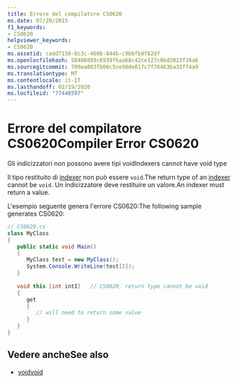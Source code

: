 ```yaml
---
title: Errore del compilatore CS0620
ms.date: 07/20/2015
f1_keywords:
- CS0620
helpviewer_keywords:
- CS0620
ms.assetid: cadd7156-0c3c-460b-844b-c9bbfb8f62df
ms.openlocfilehash: 58408d89c6939f6aa68c42ce127c0bd2023f16a6
ms.sourcegitcommit: 700ea803fb06c5ce98de017c7f76463ba33ff4a9
ms.translationtype: MT
ms.contentlocale: it-IT
ms.lasthandoff: 02/19/2020
ms.locfileid: "77448597"
---
```

# <a name="compiler-error-cs0620"></a><span data-ttu-id="72cc5-102">Errore del compilatore CS0620</span><span class="sxs-lookup"><span data-stu-id="72cc5-102">Compiler Error CS0620</span></span>
<span data-ttu-id="72cc5-103">Gli indicizzatori non possono avere tipi void</span><span class="sxs-lookup"><span data-stu-id="72cc5-103">Indexers cannot have void type</span></span>  
  
 <span data-ttu-id="72cc5-104">Il tipo restituito di [indexer](../programming-guide/indexers/index.md) non può essere `void`.</span><span class="sxs-lookup"><span data-stu-id="72cc5-104">The return type of an [indexer](../programming-guide/indexers/index.md) cannot be `void`.</span></span> <span data-ttu-id="72cc5-105">Un indicizzatore deve restituire un valore.</span><span class="sxs-lookup"><span data-stu-id="72cc5-105">An indexer must return a value.</span></span>  
  
 <span data-ttu-id="72cc5-106">L'esempio seguente genera l'errore CS0620:</span><span class="sxs-lookup"><span data-stu-id="72cc5-106">The following sample generates CS0620:</span></span>  
  
```csharp  
// CS0620.cs  
class MyClass  
{  
   public static void Main()  
   {  
      MyClass test = new MyClass();  
      System.Console.WriteLine(test[2]);  
   }  
  
   void this [int intI]   // CS0620, return type cannot be void  
   {  
      get  
      {  
         // will need to return some value  
      }  
   }  
}  
```  
  
## <a name="see-also"></a><span data-ttu-id="72cc5-107">Vedere anche</span><span class="sxs-lookup"><span data-stu-id="72cc5-107">See also</span></span>

- [<span data-ttu-id="72cc5-108">void</span><span class="sxs-lookup"><span data-stu-id="72cc5-108">void</span></span>](../language-reference/builtin-types/void.md)
